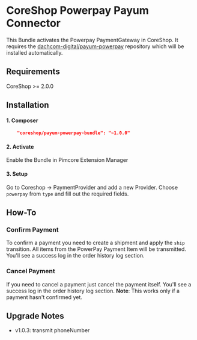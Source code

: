 # CoreShop Powerpay Payum Connector
This Bundle activates the Powerpay PaymentGateway in CoreShop.
It requires the [dachcom-digital/payum-powerpay](https://github.com/dachcom-digital/payum-powerpay) repository which will be installed automatically.

## Requirements
CoreShop >= 2.0.0

## Installation

#### 1. Composer

```json
    "coreshop/payum-powerpay-bundle": "~1.0.0"
```

#### 2. Activate
Enable the Bundle in Pimcore Extension Manager

#### 3. Setup
Go to Coreshop -> PaymentProvider and add a new Provider. Choose `powerpay` from `type` and fill out the required fields.

## How-To

### Confirm Payment
To confirm a payment you need to create a shipment and apply the `ship` transition.
All items from the PowerPay Payment Item will be transmitted.
You'll see a success log in the order history log section.

### Cancel Payment
If you need to cancel a payment just cancel the payment itself.
You'll see a success log in the order history log section.
**Note**: This works only if a payment hasn't confirmed yet.

## Upgrade Notes
- v1.0.3: transmit phoneNumber